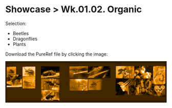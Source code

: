 # Showcase > Wk.01.02. Organic

Selection:

- Beetles
- Dragonflies
- Plants

Download the PureRef file by clicking the image:

[![](./assets/images/pureref-organic-wk-01-02.png)](./assets/references/organic-wk-01-02.pur)
